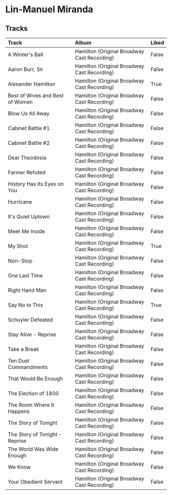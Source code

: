 # Lin-Manuel Miranda

## Tracks

| Track                           | Album                                       | Liked   |
|:--------------------------------|:--------------------------------------------|:--------|
| A Winter's Ball                 | Hamilton (Original Broadway Cast Recording) | False   |
| Aaron Burr, Sir                 | Hamilton (Original Broadway Cast Recording) | False   |
| Alexander Hamilton              | Hamilton (Original Broadway Cast Recording) | True    |
| Best of Wives and Best of Women | Hamilton (Original Broadway Cast Recording) | False   |
| Blow Us All Away                | Hamilton (Original Broadway Cast Recording) | False   |
| Cabinet Battle #1               | Hamilton (Original Broadway Cast Recording) | False   |
| Cabinet Battle #2               | Hamilton (Original Broadway Cast Recording) | False   |
| Dear Theodosia                  | Hamilton (Original Broadway Cast Recording) | False   |
| Farmer Refuted                  | Hamilton (Original Broadway Cast Recording) | False   |
| History Has Its Eyes on You     | Hamilton (Original Broadway Cast Recording) | False   |
| Hurricane                       | Hamilton (Original Broadway Cast Recording) | False   |
| It's Quiet Uptown               | Hamilton (Original Broadway Cast Recording) | False   |
| Meet Me Inside                  | Hamilton (Original Broadway Cast Recording) | False   |
| My Shot                         | Hamilton (Original Broadway Cast Recording) | True    |
| Non-Stop                        | Hamilton (Original Broadway Cast Recording) | False   |
| One Last Time                   | Hamilton (Original Broadway Cast Recording) | False   |
| Right Hand Man                  | Hamilton (Original Broadway Cast Recording) | False   |
| Say No to This                  | Hamilton (Original Broadway Cast Recording) | True    |
| Schuyler Defeated               | Hamilton (Original Broadway Cast Recording) | False   |
| Stay Alive - Reprise            | Hamilton (Original Broadway Cast Recording) | False   |
| Take a Break                    | Hamilton (Original Broadway Cast Recording) | False   |
| Ten Duel Commandments           | Hamilton (Original Broadway Cast Recording) | False   |
| That Would Be Enough            | Hamilton (Original Broadway Cast Recording) | False   |
| The Election of 1800            | Hamilton (Original Broadway Cast Recording) | False   |
| The Room Where It Happens       | Hamilton (Original Broadway Cast Recording) | False   |
| The Story of Tonight            | Hamilton (Original Broadway Cast Recording) | False   |
| The Story of Tonight - Reprise  | Hamilton (Original Broadway Cast Recording) | False   |
| The World Was Wide Enough       | Hamilton (Original Broadway Cast Recording) | False   |
| We Know                         | Hamilton (Original Broadway Cast Recording) | False   |
| Your Obedient Servant           | Hamilton (Original Broadway Cast Recording) | False   |